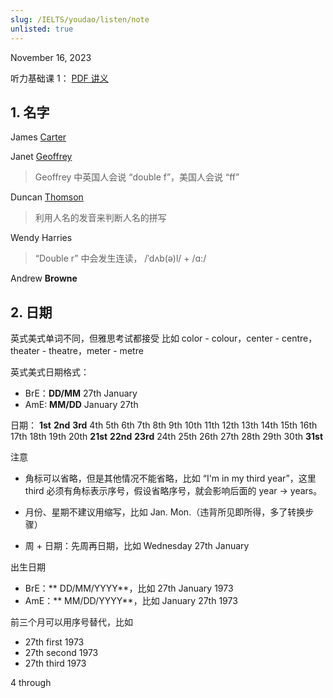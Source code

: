 ```yaml
---
slug: /IELTS/youdao/listen/note
unlisted: true
---
```


November 16, 2023

听力基础课 1： [PDF 讲义](./听力基础2.pdf)

## 1. 名字

James <u>Carter</u>

Janet <u>Geoffrey</u>

> Geoffrey 中英国人会说 “double f”，美国人会说 “ff”

Duncan <u>Thomson</u>

> 利用人名的发音来判断人名的拼写

Wendy Harries

> “Double r” 中会发生连读， /ˈdʌb(ə)l/ + /ɑ:/


Andrew **Browne**


## 2. 日期

英式美式单词不同，但雅思考试都接受
比如 color - colour，center - centre，theater - theatre，meter - metre

英式美式日期格式：
- BrE：**DD/MM** 27th January
- AmE: **MM/DD** January 27th

日期：
**1st** **2nd** **3rd** 4th 5th 6th 7th 8th 9th 10th
11th 12th 13th 14th 15th 16th 17th 18th 19th 20th
**21st** **22nd** **23rd** 24th 25th 26th 27th 28th 29th 30th
**31st**

注意
- 角标可以省略，但是其他情况不能省略，比如 “I'm in my third year”，这里 third 必须有角标表示序号，假设省略序号，就会影响后面的 year -> years。
- 月份、星期不建议用缩写，比如 Jan. Mon.（违背所见即所得，多了转换步骤）

- 周 + 日期：先周再日期，比如 Wednesday 27th January



出生日期

- BrE：** DD/MM/YYYY**，比如 27th January 1973
- AmE：** MM/DD/YYYY**，比如 January 27th 1973


前三个月可以用序号替代，比如
- 27th first 1973
- 27th second 1973
- 27th third 1973


4 through
